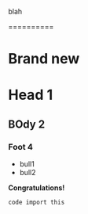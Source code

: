 ---
---

blah

==========
<h1> Brand new <h1>

# Head 1
## BOdy 2
### Foot 4

- bull1
- bull2

**Congratulations!**

`code import this`
